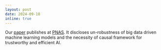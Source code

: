 ```yaml
---
layout: post
date: 2024-09-18
inline: true
---
```


Our [paper](https://arxiv.org/pdf/2402.06059) publishes at [PNAS](https://www.pnas.org/). It discloses un-robustness of big data driven machine learning models and the necessity of causal framework for trustworthy and efficient AI.
